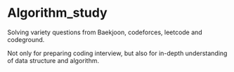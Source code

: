 # Algorithm_study

Solving variety questions from Baekjoon, codeforces, leetcode and codeground.

Not only for preparing coding interview, but also for in-depth understanding of data structure and algorithm.
